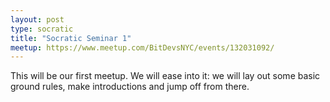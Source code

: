 ```yaml
---
layout: post
type: socratic
title: "Socratic Seminar 1"
meetup: https://www.meetup.com/BitDevsNYC/events/132031092/
---
```


This will be our first meetup. We will ease into it: we will lay out some basic
ground rules, make introductions and jump off from there.
